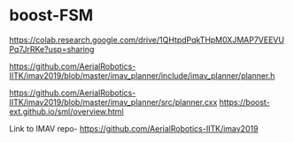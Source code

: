 # boost-FSM

https://colab.research.google.com/drive/1QHtpdPqkTHpM0XJMAP7VEEVUPq7JrRKe?usp=sharing

https://github.com/AerialRobotics-IITK/imav2019/blob/master/imav_planner/include/imav_planner/planner.h


https://github.com/AerialRobotics-IITK/imav2019/blob/master/imav_planner/src/planner.cxx
https://boost-ext.github.io/sml/overview.html


Link to IMAV repo- https://github.com/AerialRobotics-IITK/imav2019
